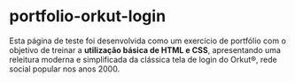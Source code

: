 # portfolio-orkut-login
Esta página de teste foi desenvolvida como um exercício de portfólio com o objetivo de treinar a **utilização básica de HTML e CSS**, apresentando uma releitura moderna e simplificada da clássica tela de login do Orkut®, rede social popular nos anos 2000.
